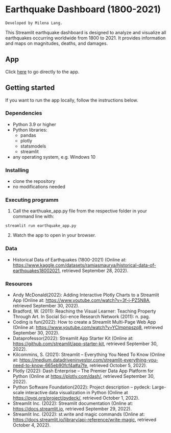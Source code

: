 # Earthquake Dashboard (1800-2021)
```
Developed by Milena Lang.
```

This Streamlit earthquake dashboard is designed to analyze and visualize all earthquakes occurring worldwide from 1800 to 2021.
It provides information and maps on magnitudes, deaths, and damages.


## App
Click [here](https://milenalang-earthquake-dash-earthquake-app-plkeb7.streamlitapp.com/) to go directly to the app. 

## Getting started 

If you want to run the app locally, follow the instructions below.

### Dependencies
- Python 3.9 or higher
- Python libraries:
  - pandas
  - plotly
  - statsmodels
  - streamlit
- any operating system, e.g. Windows 10

### Installing
- clone the repository
- no modifications needed

### Executing programm
1. Call the earthuake_app.py file from the respective folder in your command line with:

  ```
streamlit run earthquake_app.py 
```
2. Watch the app to open in your browser.

### Data
- Historical Data of Earthquakes (1800-2021) (Online at: https://www.kaggle.com/datasets/ramjasmaurya/historical-data-of-earthquakes18002021, retrieved September 28, 2022).

### Resources 
- Andy McDonald(2022): Adding Interactive Plotly Charts to a Streamlit App (Online at: https://www.youtube.com/watch?v=3f-j-PZ5N8A, retrieved September 30, 2022).
- Bradford, W. (2011): Reaching the Visual Learner: Teaching Property Through Art. In Social Sci-ence Research Network (2011): n. pag.
- Coding is fun(2022): How to create a Streamlit Multi-Page Web App (Online at: https://www.youtube.com/watch?v=YClmpnpszq8, retrieved September 30, 2022).
- Dataprofessor(2022): Streamlit App Starter Kit (Online at: https://github.com/streamlit/app-starter-kit, retrieved September 30, 2022).
- Kilcommins, S. (2021): Streamlit – Everything You Need To Know (Online at: https://medium.datadriveninvestor.com/streamlit-everything-you-need-to-know-665eb90fcf4a#a7fe, retrieved October 5, 2022).
- Plotly (2022): Dash Enterprise – The Premier Data App Platform for Python (Online at https://plotly.com/dash/, retrieved September 30, 2022).
- Python Software Foundation(2022): Project description – pydeck: Large-scale interactive data visualization in Python (Online at https://pypi.org/project/pydeck/, retrieved October 1, 2022).
- Streamlit Inc. (2022): Streamlit documentation (Online at: https://docs.streamlit.io, retrieved September 29, 2022).
- Streamlit Inc. (2022): st.write and magic commands (Online at: https://docs.streamlit.io/library/api-reference/write-magic, retrieved October 4, 2022).

